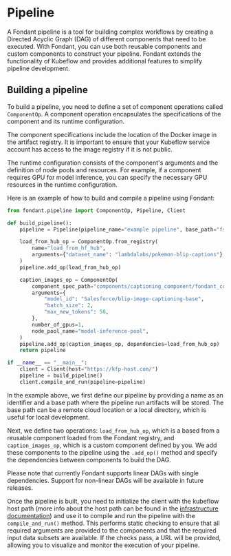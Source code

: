 # Pipeline 

A Fondant pipeline is a tool for building complex workflows by creating a Directed Acyclic Graph (DAG) of different components that need to be executed. With Fondant, you can use both reusable components and custom components to construct your pipeline. Fondant extends the functionality of Kubeflow and provides additional features to simplify pipeline development.


## Building a pipeline 

To build a pipeline, you need to define a set of component operations called `ComponentOp`. A component operation encapsulates the specifications of the component and its runtime configuration.

The component specifications include the location of the Docker image in the artifact registry. It is important to ensure that your Kubeflow service account has access to the image registry if it is not public.

The runtime configuration consists of the component's arguments and the definition of node pools and resources. For example, if a component requires GPU for model inference, you can specify the necessary GPU resources in the runtime configuration.

Here is an example of how to build and compile a pipeline using Fondant:
```python
from fondant.pipeline import ComponentOp, Pipeline, Client

def build_pipeline():
    pipeline = Pipeline(pipeline_name="example pipeline", base_path="fs://bucket")

    load_from_hub_op = ComponentOp.from_registry(
        name="load_from_hf_hub",
        arguments={"dataset_name": "lambdalabs/pokemon-blip-captions"},
    )
    pipeline.add_op(load_from_hub_op)

    caption_images_op = ComponentOp(  
        component_spec_path="components/captioning_component/fondant_component.yaml",  
        arguments={  
            "model_id": "Salesforce/blip-image-captioning-base",  
            "batch_size": 2,  
            "max_new_tokens": 50,  
        },  
        number_of_gpus=1,  
        node_pool_name="model-inference-pool",  
    )
    pipeline.add_op(caption_images_op, dependencies=load_from_hub_op)
    return pipeline

if __name__ == "__main__":
    client = Client(host="https://kfp-host.com/")
    pipeline = build_pipeline()
    client.compile_and_run(pipeline=pipeline)
```

In the example above, we first define our pipeline by providing a name as an identifier and a base path where the pipeline run artifacts will be stored. The base path can be a remote cloud location or a local directory, which is useful for local development.

Next, we define two operations: `load_from_hub_op`, which is a based from a reusable component loaded from the Fondant registry, and `caption_images_op`, which is a custom component defined by you. We add these components to the pipeline using the `.add_op()` method and specify the dependencies between components to build the DAG.

Please note that currently Fondant supports linear DAGs with single dependencies. Support for non-linear DAGs will be available in future releases.

Once the pipeline is built, you need to initialize the client with the kubeflow host path (more info about the host path can be found in the [infrastructure documentation](https://github.com/ml6team/fondant/blob/main/docs/infrastructure.md))
and use it to compile and run the pipeline with the `compile_and_run()` method. This performs static checking to ensure that all required arguments are provided to the components and that the required input data subsets are available. If the checks pass, a URL will be provided, allowing you to visualize and monitor the execution of your pipeline.
